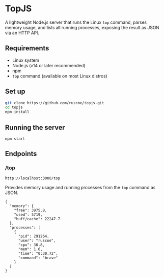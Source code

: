 # TopJS

A lightweight Node.js server that runs the Linux `top` command, parses memory usage, and lists all running processes, exposing the result as JSON via an HTTP API.

## Requirements

- Linux system
- Node.js (v14 or later recommended)
- npm
- `top` command (available on most Linux distros)

## Set up

```bash
git clone https://github.com/ruscoe/topjs.git
cd topjs
npm install
```

## Running the server

`npm start`

## Endpoints

### /top

`http://localhost:3000/top`

Provides memory usage and running processes from the `top` command as JSON.

```
{
  "memory": {
    "free": 3975.8,
    "used": 5719,
    "buff/cache": 22247.7
  },
  "processes": [
    {
      "pid": 291264,
      "user": "ruscoe",
      "cpu": 36.8,
      "mem": 1.6,
      "time": "0:30.72",
      "command": "brave"
    }
  ]
}
```
